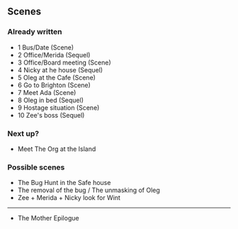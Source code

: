 ## Scenes

### Already written

- 1 Bus/Date (Scene)
- 2 Office/Merida (Sequel)
- 3 Office/Board meeting (Scene)
- 4 Nicky at he house (Sequel)
- 5 Oleg at the Cafe (Scene)
- 6 Go to Brighton (Scene)
- 7 Meet Ada (Scene)
- 8 Oleg in bed (Sequel)
- 9 Hostage situation (Scene)
- 10 Zee's boss (Sequel)

### Next up?

- Meet The Org at the Island

### Possible scenes

- The Bug Hunt in the Safe house
- The removal of the bug / The unmasking of Oleg
- Zee + Merida + Nicky look for Wint

---

- The Mother Epilogue
